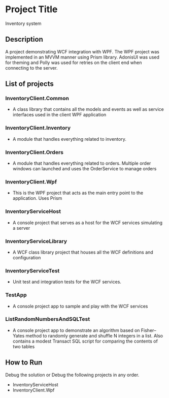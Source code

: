 # Project Title

Inventory system

## Description

A project demonstrating WCF integration with WPF. The WPF project was implemented in an MVVM manner using Prism library. AdonisUI was used for theming and Polly was used for retries on the client end when connecting to the server.

## List of projects

### InventoryClient.Common

* A class library that contains all the models and events as well as service interfaces used in the client WPF application

### InventoryClient.Inventory

* A module that handles everything related to inventory.

### InventoryClient.Orders

* A module that handles everything related to orders. Multiple order windows can launched and uses the OrderService to manage orders

### InventoryClient.Wpf

* This is the WPF project that acts as the main entry point to the application. Uses Prism

### InventoryServiceHost

* A console project that serves as a host for the WCF services simulating a server

### InventoryServiceLibrary

* A WCF class library project that houses all the WCF definitions and configuration

### InventoryServiceTest

* Unit test and integration tests for the WCF services.

### TestApp

* A console project app to sample and play with the WCF services

### ListRandomNumbersAndSQLTest

* A console project app to demonstrate an algorithm based on Fisher–Yates method to randomly generate and shuffle N integers in a list. Also contains a modest Transact SQL script for comparing the contents of two tables

## How to Run

Debug the solution or Debug the following projects in any order. 
* InventoryServiceHost
* InventoryClient.Wpf





